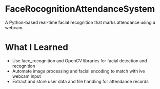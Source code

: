 # FaceRocognitionAttendanceSystem

A Python-based real-time facial recognition that marks attendance using a webcam.

# What I Learned

* Use face_recognition and OpenCV libraries for facial detection and recognition
* Automate image processing and facial encoding to match with ive webcam input
* Extract and store user data and file handling for attendance records
